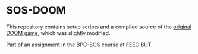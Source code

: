 # SOS-DOOM

This repository contains setup scripts and a compiled source of the [original DOOM game](https://github.com/id-Software/DOOM), which was slightly modified.

Part of an assignment in the BPC-SOS course at FEEC BUT.
